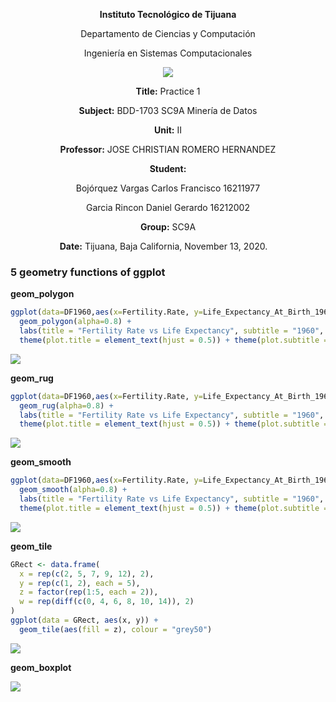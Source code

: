 <div align="center">

**Instituto Tecnológico de Tijuana**

Departamento de Ciencias y Computación

Ingeniería en Sistemas Computacionales
 
 [![](https://upload.wikimedia.org/wikipedia/commons/2/2e/ITT.jpg)](https://upload.wikimedia.org/wikipedia/commons/2/2e/ITT.jpg)

**Title:**
Practice 1

**Subject:**
BDD-1703 SC9A Minería de Datos

**Unit:**
 II

**Professor:**
JOSE CHRISTIAN ROMERO HERNANDEZ

**Student:**

Bojórquez Vargas Carlos Francisco
16211977

Garcia Rincon Daniel Gerardo 
16212002

**Group:**
SC9A

**Date:**
Tijuana, Baja California, November 13, 2020. 
</div>


### 5 geometry functions of ggplot

**geom_polygon**
```r
ggplot(data=DF1960,aes(x=Fertility.Rate, y=Life_Expectancy_At_Birth_1960, color=Region))+
  geom_polygon(alpha=0.8) + 
  labs(title = "Fertility Rate vs Life Expectancy", subtitle = "1960", x= "Fertility Rate", y = "Life Expectancy") +
  theme(plot.title = element_text(hjust = 0.5)) + theme(plot.subtitle = element_text(hjust = 0.5))
```

![](https://lh3.googleusercontent.com/pw/ACtC-3ccCfuSXLFNOXt-j5CHUtpGybMZ5GBYPd_ZGuQP5dEUlMT2_kWdlUXBPNubG38Ta7dE3O6GuYdlVJDbQLl3NF5HXJ5xDYGSyTT-3R9Cc3apOLt8VPSVpZHjwklpC0_QxLNZBPZoRcHzFwhGE9lNzcS4=w758-h495-no?authuser=0)
 

**geom_rug**
```r
ggplot(data=DF1960,aes(x=Fertility.Rate, y=Life_Expectancy_At_Birth_1960, color=Region))+
  geom_rug(alpha=0.8) + 
  labs(title = "Fertility Rate vs Life Expectancy", subtitle = "1960", x= "Fertility Rate", y = "Life Expectancy") +
  theme(plot.title = element_text(hjust = 0.5)) + theme(plot.subtitle = element_text(hjust = 0.5))
```

![](https://lh3.googleusercontent.com/pw/ACtC-3d2CcrMvE3q8nYORrPUEQvJY4uqBBO4o894c8i8Env_GZzTBtpLEmKcu0y_bZr5Y4gUY0tFBJmRGt5YFxcfGsWe1eC1xOFgcaS9y0m32gNjLZ2qXKmzsdr4uGcOTbU4LjSMcrXXZoCLwuulOEy1KIMg=w751-h496-no?authuser=0)


**geom_smooth**
```r
ggplot(data=DF1960,aes(x=Fertility.Rate, y=Life_Expectancy_At_Birth_1960, color=Region))+
  geom_smooth(alpha=0.8) + 
  labs(title = "Fertility Rate vs Life Expectancy", subtitle = "1960", x= "Fertility Rate", y = "Life Expectancy") +
  theme(plot.title = element_text(hjust = 0.5)) + theme(plot.subtitle = element_text(hjust = 0.5))
```

![](https://lh3.googleusercontent.com/pw/ACtC-3cJPP50RiusP-W6iQeaYr-y3rkOvVbXGKyrQcb3VtD8llOlGX0PCsRe22cvwCWU_NPnbo625qKzr_SL6sYL_pytv0nAfvhawhoURcZMX9sEkvBahD15XFLGF8w1lQBTLPX3B97qyT0CVn73bqj48uzu=w750-h490-no?authuser=0)


**geom_tile**
```r
GRect <- data.frame(
  x = rep(c(2, 5, 7, 9, 12), 2),
  y = rep(c(1, 2), each = 5),
  z = factor(rep(1:5, each = 2)),
  w = rep(diff(c(0, 4, 6, 8, 10, 14)), 2)
)
ggplot(data = GRect, aes(x, y)) +
  geom_tile(aes(fill = z), colour = "grey50")
```

![](https://lh3.googleusercontent.com/pw/ACtC-3f5n1KCyLqNlMOCBe7-tnFtJ8Bi3uwiv-pPYsy8twgWEbltiqiWkhP7ShVvbbD0544JM-RXRUau7bu4d7aCS8aSiqHUd96zAxRo6K7Fl080Xc6xxk2BulFumoyC3isUaR4HKfbNg4duOWY4tCE-5vVP=w784-h508-no?authuser=0)

**geom_boxplot**


![](https://lh3.googleusercontent.com/pw/ACtC-3d_aBq3ofq1ml8nOszBHXrAqF50wdm44U5l1z2d4h5cpXNKFEHsNdNDulqMj3FxuJBAOq6iC_oQsLC_-Lm0dRdQBTxQt-JT_LMtojsM1aMYhAiKRTHaRbcHdDGfjPnSFkiPxEh8SGhebMxf7gEfSpQO=w801-h517-no?authuser=0)
